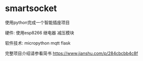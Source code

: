 # smartsocket
使用python完成一个智能插座项目


硬件:
使用esp8266 继电器 减压模块

软件技术:
micropython mqtt flask

完整项目介绍请参看简书 https://www.jianshu.com/p/284cbcbb4c8f

